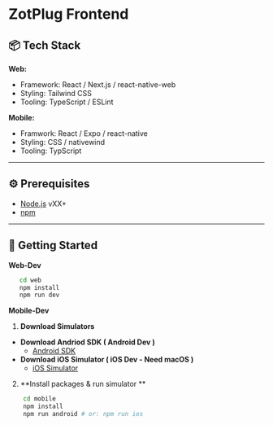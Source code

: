 # ZotPlug Frontend

## 📦 Tech Stack

**Web:**
- Framework: React / Next.js / react-native-web 
- Styling: Tailwind CSS
- Tooling: TypeScript / ESLint 

**Mobile:**
- Framwork: React / Expo / react-native
- Styling: CSS / nativewind
- Tooling: TypScript

---

## ⚙️ Prerequisites

- [Node.js](https://nodejs.org/) vXX+
- [npm](https://www.npmjs.com/)

---

## 🚀 Getting Started

**Web-Dev**
```bash
   cd web
   npm install
   npm run dev
```
**Mobile-Dev**

1. **Download Simulators** 
- **Download Andriod SDK ( Android Dev )**
    - [Android SDK](https://docs.expo.dev/workflow/android-studio-emulator/)
- **Download iOS Simulator ( iOS Dev - Need macOS )**
    - [iOS Simulator](https://docs.expo.dev/workflow/ios-simulator/)

2. **Install packages & run simulator **
```bash
    cd mobile
    npm install
    npm run android # or: npm run ios
```





